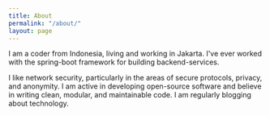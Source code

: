 ```yaml
---
title: About
permalink: "/about/"
layout: page
---
```


I am a coder from Indonesia, living and working in Jakarta.
I've ever worked with the spring-boot framework for building backend-services.

I like network security, particularly in the areas of secure protocols, privacy, and anonymity.
I am active in developing open-source software and believe in writing clean, modular, and maintainable code.
I am regularly blogging about technology.
